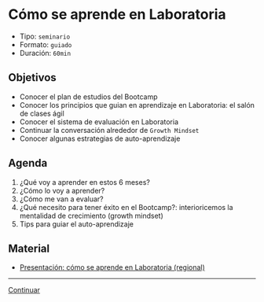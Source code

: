 # Cómo se aprende en Laboratoria
- Tipo: `seminario`
- Formato: `guiado`
- Duración: `60min`

## Objetivos

- Conocer el plan de estudios del Bootcamp
- Conocer los principios que guian en aprendizaje en Laboratoria: el
salón de clases ágil
- Conocer el sistema de evaluación en Laboratoria
- Continuar la conversación alrededor de `Growth Mindset`
- Conocer algunas estrategias de auto-aprendizaje

## Agenda

1. ¿Qué voy a aprender en estos 6 meses?
2. ¿Cómo lo voy a aprender?
3. ¿Cómo me van a evaluar?
4. ¿Qué necesito para tener éxito en el Bootcamp?: interioricemos la
mentalidad de crecimiento (growth mindset)
5. Tips para guiar el auto-aprendizaje


## Material
* [Presentación: cómo se aprende en Laboratoria (regional)](https://docs.google.com/presentation/d/1GRiVf3ZzyzNGgsk0Df6ZGQEojrtznOWriGGDSdyrMAI/edit#slide=id.g267e658cb7_0_719)

***

[Continuar](04-sprint1-kickoff.md)

